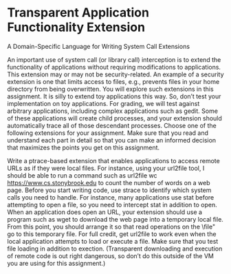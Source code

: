 # Transparent Application Functionality Extension
A Domain-Specific Language for Writing System Call Extensions

An important use of system call (or library call) interception is to extend the functionality of applications without
requiring modifications to applications. This extension may or may not be security-related. An example of a security
extension is one that limits access to files, e.g., prevents files in your home directory from being overwritten. You
will explore such extensions in this assignment.
It is silly to extend toy applications this way. So, don’t test your implementation on toy applications. For
grading, we will test against arbitrary applications, including complex applications such as gedit. Some of these
applications will create child processes, and your extension should automatically trace all of those descendant
processes.
Choose one of the following extensions for your assignment. Make sure that you read and understand each part
in detail so that you can make an informed decision that maximizes the points you get on this assignment.

Write a ptrace-based extension that enables applications to access remote URLs as if they were local files.
For instance, using your url2file tool, I should be able to run a command such as
url2file wc https://www.cs.stonybrook.edu
to count the number of words on a web page. Before you start writing code, use strace to identify which
system calls you need to handle. For instance, many applications use stat before attempting to open a file,
so you need to intercept stat in addition to open. When an application does open an URL, your extension
should use a program such as wget to download the web page into a temporary local file. From this point,
you should arrange it so that read operations on the \file" go to this temporary file.
For full credit, get url2file to work even when the local application attempts to load or execute a file. Make
sure that you test file loading in addition to exection. (Transparent downloading and execution of remote
code is out right dangerous, so don’t do this outside of the VM you are using for this assignment.)
